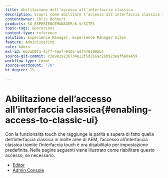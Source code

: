 ```yaml
---
title: Abilitazione dell’accesso all’interfaccia classica
description: Scopri come abilitare l’accesso all’interfaccia classica in Adobe Experience Manager.
contentOwner: Chris Bohnert
products: SG_EXPERIENCEMANAGER/6.5/SITES
topic-tags: operations
content-type: reference
solution: Experience Manager, Experience Manager Sites
feature: Administering
role: Admin
exl-id: 667ab9f1-4cff-4aef-94d5-adf478190bb4
source-git-commit: c3e9029236734e22f5d266ac26b923eafbe0a459
workflow-type: tm+mt
source-wordcount: '70'
ht-degree: 1%

---
```


# Abilitazione dell’accesso all’interfaccia classica{#enabling-access-to-classic-ui}

Con la funzionalità touch che raggiunge la parità e supera di fatto quella dell’interfaccia classica in molte aree di AEM, l’accesso all’interfaccia classica tramite l’interfaccia touch è ora disabilitato per impostazione predefinita. Nelle pagine seguenti viene illustrato come riabilitare questo accesso, se necessario.

* [Editor](/help/sites-administering/enable-classic-ui-editor.md)
* [Admin Console](/help/sites-administering/enable-classic-ui-admin.md)
